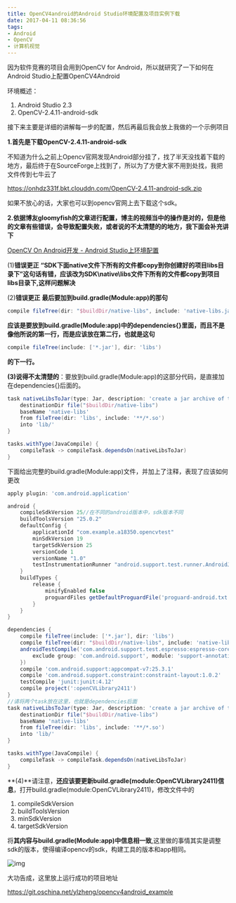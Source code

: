 ```yaml
---
title: OpenCV4android的Android Studio环境配置及项目实例下载
date: 2017-04-11 08:36:56
tags:
- Android
- OpenCV
- 计算机视觉
---
```


因为软件竞赛的项目会用到OpenCV for Android，所以就研究了一下如何在Android Studio上配置OpenCV4Android
<!-- more -->

环境概述：

1. Android Studio 2.3
2. OpenCV-2.4.11-android-sdk


接下来主要是详细的讲解每一步的配置，然后再最后我会放上我做的一个示例项目

**1.首先是下载OpenCV-2.4.11-android-sdk**

不知道为什么之前上Opencv官网发现Android部分挂了，找了半天没找着下载的地方，最后终于在SourceForge上找到了，所以为了方便大家不用到处找，我把文件传到七牛云了

<https://onhdz331f.bkt.clouddn.com/OpenCV-2.4.11-android-sdk.zip>

如果不放心的话，大家也可以到opencv官网上去下载这个sdk。

**2.依据博友gloomyfish的文章进行配置，博主的视频当中的操作是对的，但是他的文章有些错误，会导致配置失败，或者说的不太清楚的的地方，我下面会补充讲下**

[OpenCV On Android开发 - Android Studio上环境配置](https://blog.csdn.net/jia20003/article/details/53126321)

(1)**错误更正**  **“SDK下面native文件下所有的文件都copy到你创建好的项目libs目录下”这句话有错，应该改为SDK\native\libs文件下所有的文件都copy到项目libs目录下,这样问题解决**

(2)**错误更正**  **最后要加到build.gradle(Module:app)的那句**

```gradle
compile fileTree(dir: "$buildDir/native-libs", include: 'native-libs.jar')
```

**应该是要放到build.gradle(Module:app)中的dependencies{}里面，而且不是像他所说的第一行，而是应该放在第二行，也就是这句**

```gradle
compile fileTree(include: ['*.jar'], dir: 'libs')
```

**的下一行。**

**(3)说得不太清楚的**：要放到build.gradle(Module:app)的这部分代码，是直接加在dependencies{}后面的。

```gradle
task nativeLibsToJar(type: Jar, description: 'create a jar archive of the native libs') {
    destinationDir file("$buildDir/native-libs")
    baseName 'native-libs'
    from fileTree(dir: 'libs', include: '**/*.so')
    into 'lib/'
}

tasks.withType(JavaCompile) {
    compileTask -> compileTask.dependsOn(nativeLibsToJar)
}
```

下面给出完整的build.gradle(Module:app)文件，并加上了注释，表现了应该如何更改

```gradle
apply plugin: 'com.android.application'

android {
    compileSdkVersion 25//在不同的android版本中，sdk版本不同
    buildToolsVersion "25.0.2"
    defaultConfig {
        applicationId "com.example.a18350.opencvtest"
        minSdkVersion 19
        targetSdkVersion 25
        versionCode 1
        versionName "1.0"
        testInstrumentationRunner "android.support.test.runner.AndroidJUnitRunner"
    }
    buildTypes {
        release {
            minifyEnabled false
            proguardFiles getDefaultProguardFile('proguard-android.txt'), 'proguard-rules.pro'
        }
    }
}

dependencies {
    compile fileTree(include: ['*.jar'], dir: 'libs')
    compile fileTree(dir: "$buildDir/native-libs", include: 'native-libs.jar')//那句话是加在这里的，而不是加在第一行
    androidTestCompile('com.android.support.test.espresso:espresso-core:2.2.2', {
        exclude group: 'com.android.support', module: 'support-annotations'
    })
    compile 'com.android.support:appcompat-v7:25.3.1'
    compile 'com.android.support.constraint:constraint-layout:1.0.2'
    testCompile 'junit:junit:4.12'
    compile project(':openCVLibrary2411')
}
//请将两个task放在这里，也就是dependencies后面
task nativeLibsToJar(type: Jar, description: 'create a jar archive of the native libs') {
    destinationDir file("$buildDir/native-libs")
    baseName 'native-libs'
    from fileTree(dir: 'libs', include: '**/*.so')
    into 'lib/'
}

tasks.withType(JavaCompile) {
    compileTask -> compileTask.dependsOn(nativeLibsToJar)
}
```

**(4)**请注意，**还应该要更新build.gradle(module:OpenCVLibrary2411)信息**，打开build.gradle(module:OpenCVLibrary2411)，修改文件中的


1. compileSdkVersion
2. buildToolsVersion
3. minSdkVersion
4. targetSdkVersion

将**其内容与build.gradle(Module:app)中信息相一致**,这里做的事情其实是调整sdk的版本，使得编译opencv的sdk，构建工具的版本和app相同。

![img](https://s1.ax2x.com/2018/05/16/xbaOR.png)

 大功告成，这里放上运行成功的项目地址

<https://git.oschina.net/ylzheng/opencv4android_example>


